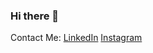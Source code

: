 ### Hi there 👋

<!--
**AshwinSatyawan/AshwinSatyawan** is a ✨ _special_ ✨ repository because its `README.md` (this file) appears on your GitHub profile.

Here are some ideas to get you started: 

- 🔭 I’m currently working on JAVA
- 🌱 I’m currently learning Blovkchain
- 👯 I’m looking to collaborate on ...
- 🤔 I’m looking for help with ...
- 💬 Ask me about ...
- 📫 How to reach me: ...
- 😄 Pronouns: ...
- ⚡ Fun fact: ...
-->
Contact Me:
[LinkedIn](https://www.linkedin.com/in/ashwin-satyawan-a98a48103/) [Instagram](https://www.instagram.com/_.sketchstagram._/) 


